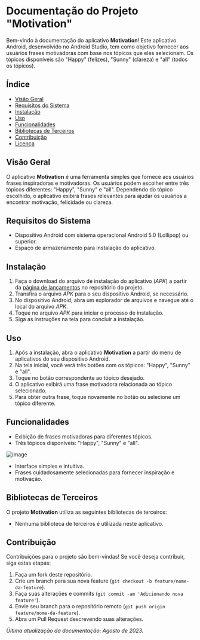 # Documentação do Projeto "Motivation"

Bem-vindo à documentação do aplicativo **Motivation**! Este aplicativo Android, desenvolvido no Android Studio, tem como objetivo fornecer aos usuários frases motivadoras com base nos tópicos que eles selecionam. Os tópicos disponíveis são "Happy" (felizes), "Sunny" (clareza) e "all" (todos os tópicos).

## Índice

- [Visão Geral](#visão-geral)
- [Requisitos do Sistema](#requisitos-do-sistema)
- [Instalação](#instalação)
- [Uso](#uso)
- [Funcionalidades](#funcionalidades)
- [Bibliotecas de Terceiros](#bibliotecas-de-terceiros)
- [Contribuição](#contribuição)
- [Licença](#licença)

## Visão Geral

O aplicativo **Motivation** é uma ferramenta simples que fornece aos usuários frases inspiradoras e motivadoras. Os usuários podem escolher entre três tópicos diferentes: "Happy", "Sunny" e "all". Dependendo do tópico escolhido, o aplicativo exibirá frases relevantes para ajudar os usuários a encontrar motivação, felicidade ou clareza.

## Requisitos do Sistema

- Dispositivo Android com sistema operacional Android 5.0 (Lollipop) ou superior.
- Espaço de armazenamento para instalação do aplicativo.

## Instalação

1. Faça o download do arquivo de instalação do aplicativo (*APK*) a partir da [página de lançamentos](link-para-a-página-de-lançamentos) no repositório do projeto.
2. Transfira o arquivo *APK* para o seu dispositivo Android, se necessário.
3. No dispositivo Android, abra um explorador de arquivos e navegue até o local do arquivo *APK*.
4. Toque no arquivo *APK* para iniciar o processo de instalação.
5. Siga as instruções na tela para concluir a instalação.

## Uso

1. Após a instalação, abra o aplicativo **Motivation** a partir do menu de aplicativos do seu dispositivo Android.
2. Na tela inicial, você verá três botões com os tópicos: "Happy", "Sunny" e "all".
3. Toque no botão correspondente ao tópico desejado.
4. O aplicativo exibirá uma frase motivadora relacionada ao tópico selecionado.
5. Para obter outra frase, toque novamente no botão ou selecione um tópico diferente.

## Funcionalidades

- Exibição de frases motivadoras para diferentes tópicos.
- Três tópicos disponíveis: "Happy", "Sunny" e "all".
 
![image](https://github.com/Gus027/appMotivation/assets/102599068/6702bc72-428f-4bde-920b-7d5a2481402d)

- Interface simples e intuitiva.
- Frases cuidadosamente selecionadas para fornecer inspiração e motivação.

## Bibliotecas de Terceiros

O projeto **Motivation** utiliza as seguintes bibliotecas de terceiros:

- Nenhuma biblioteca de terceiros é utilizada neste aplicativo.

## Contribuição

Contribuições para o projeto são bem-vindas! Se você deseja contribuir, siga estas etapas:

1. Faça um fork deste repositório.
2. Crie um branch para sua nova feature (`git checkout -b feature/nome-da-feature`).
3. Faça suas alterações e commits (`git commit -am 'Adicionando nova feature'`).
4. Envie seu branch para o repositório remoto (`git push origin feature/nome-da-feature`).
5. Abra um Pull Request descrevendo suas alterações.



*Última atualização da documentação: Agosto de 2023.*

